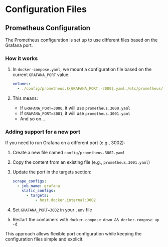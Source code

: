 # Configuration Files

## Prometheus Configuration

The Prometheus configuration is set up to use different files based on the Grafana port.

### How it works

1. In `docker-compose.yaml`, we mount a configuration file based on the current `GRAFANA_PORT` value:

   ```yaml
   volumes:
     - ./config/prometheus.${GRAFANA_PORT:-3000}.yaml:/etc/prometheus/prometheus.yml
   ```

2. This means:
   - If `GRAFANA_PORT=3000`, it will use `prometheus.3000.yaml`
   - If `GRAFANA_PORT=3001`, it will use `prometheus.3001.yaml`
   - And so on...

### Adding support for a new port

If you need to run Grafana on a different port (e.g., 3002):

1. Create a new file named `config/prometheus.3002.yaml`
2. Copy the content from an existing file (e.g., `prometheus.3001.yaml`)
3. Update the port in the targets section:

   ```yaml
   scrape_configs:
     - job_name: grafana
       static_configs:
         - targets:
             - host.docker.internal:3002
   ```

4. Set `GRAFANA_PORT=3002` in your `.env` file
5. Restart the containers with `docker-compose down && docker-compose up -d`

This approach allows flexible port configuration while keeping the configuration files simple and explicit.
